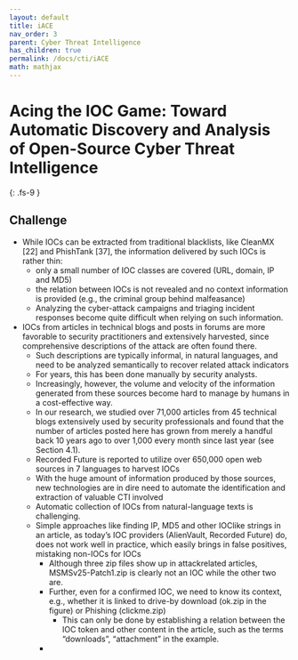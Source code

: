 ```yaml
---
layout: default
title: iACE
nav_order: 3
parent: Cyber Threat Intelligence
has_children: true
permalink: /docs/cti/iACE
math: mathjax
---
```


# Acing the IOC Game: Toward Automatic Discovery and Analysis of Open-Source Cyber Threat Intelligence
{: .fs-9 }

<!-- To make it as easy as possible to write documentation in plain Markdown, most UI components are styled using default Markdown elements with few additional CSS classes needed.

{: .fs-6 .fw-300 } -->
## Challenge
* While IOCs can be extracted from traditional blacklists, like CleanMX [22] and PhishTank [37],
the information delivered by such IOCs is rather thin:
    * only a small number of IOC classes are covered (URL, domain, IP and MD5)
    * the relation between IOCs is not revealed and no context information is provided (e.g., the criminal group behind malfeasance)
    *  Analyzing the cyber-attack campaigns and triaging incident responses become quite difficult when relying on such information.
 *  IOCs from articles in technical blogs and posts in forums are more favorable to security practitioners and extensively harvested, since comprehensive descriptions of the attack are often found there.
    *  Such descriptions are typically informal, in natural languages, and need to be analyzed semantically to recover related attack indicators
    *  For years, this has been done manually by security analysts.
    *  Increasingly, however, the volume and velocity of the information generated from these sources become hard to manage by humans in a cost-effective way.
    *  In our research, we studied over 71,000 articles from 45 technical blogs extensively used by security professionals and found that the number of articles posted here has grown from merely a handful back 10 years ago to over 1,000 every month since last year (see Section 4.1).
    *  Recorded Future is reported to utilize over 650,000 open web sources in 7 languages to harvest IOCs
    *  With the huge amount of information produced by those sources, new technologies are in dire need to automate the identification and extraction of valuable CTI involved
    *  Automatic collection of IOCs from natural-language texts is challenging.
    *  Simple approaches like finding IP, MD5 and other IOClike strings in an article, as today’s IOC providers (AlienVault, Recorded Future) do, does not work well in practice, which easily brings in false positives, mistaking non-IOCs for IOCs
       *  Although three zip files show up in attackrelated articles, MSMSv25-Patch1.zip is clearly not an IOC while the other two are.
       *  Further, even for a confirmed IOC, we need to know its context, e.g., whether it is linked to drive-by download (ok.zip in the figure) or Phishing (clickme.zip)
          *  This can only be done by establishing a relation between the IOC token and other content in the article, such as the terms “downloads”, “attachment” in the example.
       *  
